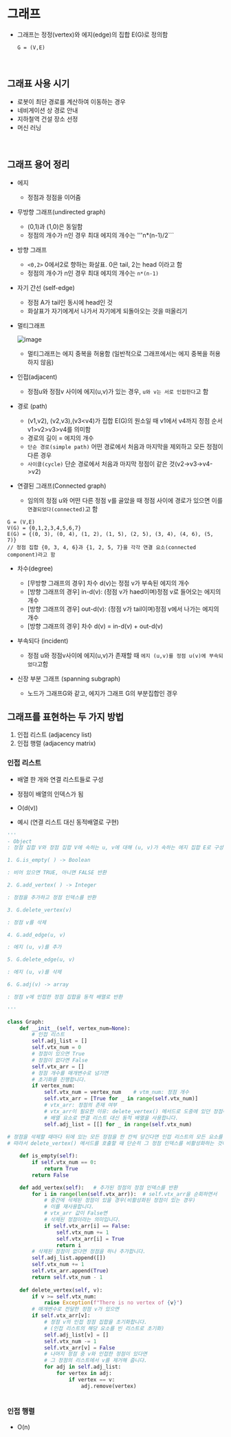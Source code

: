 # 그래프


- 그래프는 정정(vertex)와 에지(edge)의 집합 E(G)로 정의함

  ```G = (V,E)```

<br>

## 그래표 사용 시기

- 로봇이 최단 경로를 계산하여 이동하는 경우
- 네비게이션 상 경로 안내
- 지하철역 건설 장소 선정
- 머신 러닝 

<br>

## 그래프 용어 정리

- 에지
  - 정점과 정점을 이어줌


- 무방향 그래프(undirected graph)
  - (0,1)과 (1,0)은 동일함
  - 정점의 개수가 n인 경우 최대 에지의 개수는 '''n*(n-1)/2``` 


- 방향 그래프
  - ```<0,2>``` 0에서2로 향하는 화살표. 0은 tail, 2는 head 이라고 함 
  - 정점의 개수가 n인 경우 최대 에지의 개수는 ```n*(n-1)```


- 자기 간선 (self-edge)
  - 정점 A가 tail인 동시에 head인 것
  - 화살표가 자기에게서 나가서 자기에게 되돌아오는 것을 떠올리기


- 멀티그래프<br>

  ![image](https://user-images.githubusercontent.com/68424403/188759765-816e4f39-2c56-40e6-86e9-f0538806e3d0.png)
 
  - 멀티그래프는 에지 중복을 허용함 (일반적으로 그래프에서는 에지 중복을 허용하지 않음)


- 인접(adjacent)
  - 정점u와 정점v 사이에 에지(u,v)가 있는 경우, ```u와 v는 서로 인접한다```고 함



- 경로 (path)
  - (v1,v2), (v2,v3),(v3<v4)가 집합 E(G)의 원소일 때 v1에서 v4까지 정점 순서 v1>v2>v3>v4를 의미함
  - 경로의 길이 = 에지의 개수
  - ```단순 경로(simple path)``` 어떤 경로에서 처음과 마지막을 제외하고 모든 정점이 다른 경우
  - ```사이클(cycle)``` 단순 경로에서 처음과 마지막 정점이 같은 것(v2->v3->v4->v2)


- 연결된 그래프(Connected graph)
  - 임의의 정점 u와 어떤 다른 정점 v를 골았을 때 정점 사이에 경로가 있으면 이를 ```연결되었다(connected)```고 함
```
G = (V,E)
V(G) = {0,1,2,3,4,5,6,7}
E(G) = {(0, 3), (0, 4), (1, 2), (1, 5), (2, 5), (3, 4), (4, 6), (5, 7)}
// 정점 집합 {0, 3, 4, 6}과 {1, 2, 5, 7}을 각각 연결 요소(connected component)라고 함
```

- 차수(degree)
  - [무방향 그래프의 경우] 차수 d(v)는 정점 v가 부속된 에지의 개수
  - [방향 그래프의 경우] in-d(v): (정점 v가 haed이며)정점 v로 들어오는 에지의 개수
  - [방향 그래프의 경우] out-d(v): (정점 v가 tail이며)정점 v에서 나가는 에지의 개수
  - [방향 그래프의 경우] 차수 d(v) = in-d(v) + out-d(v)

- 부속되다 (incident)
  - 정점 u와 정점v사이에 에지(u,v)가 존재할 때 ```에지 (u,v)를 정점 u(v)에 부속되었다```고함


- 신장 부분 그래프 (spanning subgraph)
  - 노드가 그래프G와 같고, 에지가 그래프 G의 부분집합인 경우


## 그래프를 표현하는 두 가지 방법

1. 인접 리스트 (adjacency list)
2. 인접 행렬 (adjacency matrix)

### 인접 리스트

- 배열 한 개와 연결 리스트들로 구성
- 정점이 배열의 인덱스가 됨
- O(d(v))

- 예시 (연결 리스트 대신 동적배열로 구현)
```python
'''
- Object
: 정점 집합 V와 정점 집합 V에 속하는 u, v에 대해 (u, v)가 속하는 에지 집합 E로 구성된 튜플 G = (V, E)

1. G.is_empty( ) -> Boolean

: 비어 있으면 TRUE, 아니면 FALSE 반환

2. G.add_vertex( ) -> Integer

: 정점을 추가하고 정점 인덱스를 반환

3. G.delete_vertex(v)

: 정점 v를 삭제

4. G.add_edge(u, v)

: 에지 (u, v)를 추가

5. G.delete_edge(u, v)

: 에지 (u, v)를 삭제

6. G.adj(v) -> array

: 정점 v에 인접한 정점 집합을 동적 배열로 반환

'''

class Graph:
    def __init__(self, vertex_num=None):
        # 인접 리스트
        self.adj_list = []
        self.vtx_num = 0
        # 정점이 있으면 True
        # 정점이 없다면 False
        self.vtx_arr = []
        # 정점 개수를 매개변수로 넘기면
        # 초기화를 진행합니다.
        if vertex_num:
            self.vtx_num = vertex_num    # vtm_num: 정점 개수
            self.vtx_arr = [True for _ in range(self.vtx_num)]    
            # vtx_arr: 정점의 존재 여부 
            # vtx_arr이 필요한 이유: delete_vertex() 메서드로 도중에 있던 정점이 사라질 수 있기 때문)
            # 배열 요소로 연결 리스트 대신 동적 배열을 사용합니다.
            self.adj_list = [[] for _ in range(self.vtx_num)
            
# 정점을 삭제할 때마다 뒤에 있는 모든 정점을 한 칸씩 당긴다면 인접 리스트의 모든 요소를 순회하면서 당겨진 정점을 모두 변경해주어야 하는데, 이는 효율적이지 않음
# 따라서 delete_vertex() 메서드를 호출할 때 단순히 그 정점 인덱스를 비활성화하는 것이 훨씬 편함

    def is_empty(self):
        if self.vtx_num == 0:
            return True
        return False

    def add_vertex(self):   # 추가된 정점의 정점 인덱스를 반환 
        for i in range(len(self.vtx_arr)):  # self.vtx_arr을 순회하면서
            # 중간에 삭제된 정점이 있을 경우(비활성화된 정점이 있는 경우)
            # 이를 재사용합니다.
            # vtx_arr 값이 False면
            # 삭제된 정점이라는 의미입니다.
            if self.vtx_arr[i] == False:
                self.vtx_num += 1
                self.vtx_arr[i] = True
                return i
        # 삭제된 정점이 없다면 정점을 하나 추가합니다.
        self.adj_list.append([])
        self.vtx_num += 1
        self.vtx_arr.append(True)
        return self.vtx_num - 1
        
    def delete_vertex(self, v):
        if v >= self.vtx_num:
            raise Exception(f"There is no vertex of {v}")
        # 매개변수로 전달한 정점 v가 있으면
        if self.vtx_arr[v]:
            # 정점 v의 인접 정점 집합을 초기화합니다. 
            # (인접 리스트의 해당 요소를 빈 리스트로 초기화)
            self.adj_list[v] = []
            self.vtx_num -= 1
            self.vtx_arr[v] = False
            # 나머지 정점 중 v와 인접한 정점이 있다면
            # 그 정점의 리스트에서 v를 제거해 줍니다.
            for adj in self.adj_list:
                for vertex in adj:
                    if vertex == v:
                        adj.remove(vertex)
                        
```



### 인접 행렬

- O(n)





